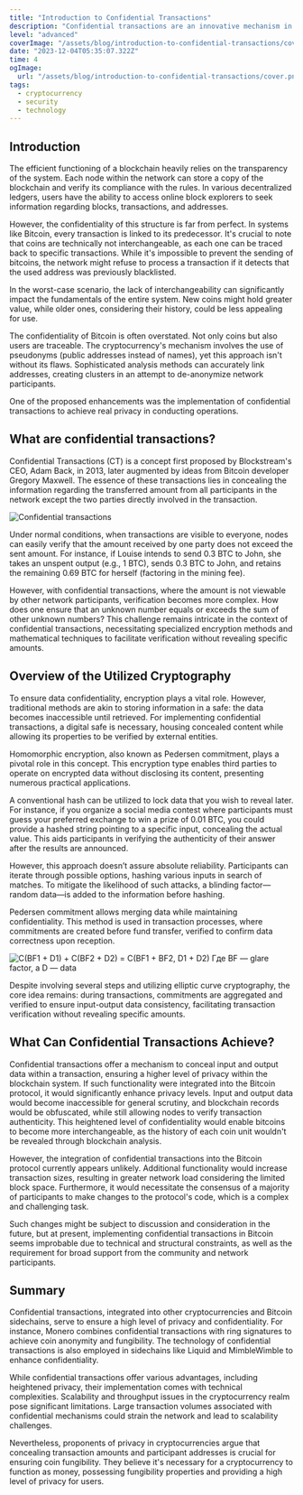 ```yaml
---
title: "Introduction to Confidential Transactions"
description: "Confidential transactions are an innovative mechanism in cryptocurrencies, ensuring the concealment of transmitted data and participants' addresses within the network. This method contributes to elevating the level of transaction confidentiality and anonymity."
level: "advanced"
coverImage: "/assets/blog/introduction-to-confidential-transactions/cover.png"
date: "2023-12-04T05:35:07.322Z"
time: 4
ogImage:
  url: "/assets/blog/introduction-to-confidential-transactions/cover.png"
tags:
  - cryptocurrency
  - security
  - technology
---
```


## Introduction
The efficient functioning of a blockchain heavily relies on the transparency of the system. Each node within the network can store a copy of the blockchain and verify its compliance with the rules. In various decentralized ledgers, users have the ability to access online block explorers to seek information regarding blocks, transactions, and addresses.

However, the confidentiality of this structure is far from perfect. In systems like Bitcoin, every transaction is linked to its predecessor. It's crucial to note that coins are technically not interchangeable, as each one can be traced back to specific transactions. While it's impossible to prevent the sending of bitcoins, the network might refuse to process a transaction if it detects that the used address was previously blacklisted.

In the worst-case scenario, the lack of interchangeability can significantly impact the fundamentals of the entire system. New coins might hold greater value, while older ones, considering their history, could be less appealing for use.

The confidentiality of Bitcoin is often overstated. Not only coins but also users are traceable. The cryptocurrency's mechanism involves the use of pseudonyms (public addresses instead of names), yet this approach isn't without its flaws. Sophisticated analysis methods can accurately link addresses, creating clusters in an attempt to de-anonymize network participants.

One of the proposed enhancements was the implementation of confidential transactions to achieve real privacy in conducting operations.

## What are confidential transactions?
Confidential Transactions (CT) is a concept first proposed by Blockstream's CEO, Adam Back, in 2013, later augmented by ideas from Bitcoin developer Gregory Maxwell. The essence of these transactions lies in concealing the information regarding the transferred amount from all participants in the network except the two parties directly involved in the transaction.

<img src="/assets/blog/introduction-to-confidential-transactions/confidential-transaction.png" alt="Confidential transactions" />

Under normal conditions, when transactions are visible to everyone, nodes can easily verify that the amount received by one party does not exceed the sent amount. For instance, if Louise intends to send 0.3 BTC to John, she takes an unspent output (e.g., 1 BTC), sends 0.3 BTC to John, and retains the remaining 0.69 BTC for herself (factoring in the mining fee).

However, with confidential transactions, where the amount is not viewable by other network participants, verification becomes more complex. How does one ensure that an unknown number equals or exceeds the sum of other unknown numbers? This challenge remains intricate in the context of confidential transactions, necessitating specialized encryption methods and mathematical techniques to facilitate verification without revealing specific amounts.

## Overview of the Utilized Cryptography

To ensure data confidentiality, encryption plays a vital role. However, traditional methods are akin to storing information in a safe: the data becomes inaccessible until retrieved. For implementing confidential transactions, a digital safe is necessary, housing concealed content while allowing its properties to be verified by external entities.

Homomorphic encryption, also known as Pedersen commitment, plays a pivotal role in this concept. This encryption type enables third parties to operate on encrypted data without disclosing its content, presenting numerous practical applications.

A conventional hash can be utilized to lock data that you wish to reveal later. For instance, if you organize a social media contest where participants must guess your preferred exchange to win a prize of 0.01 BTC, you could provide a hashed string pointing to a specific input, concealing the actual value. This aids participants in verifying the authenticity of their answer after the results are announced.

However, this approach doesn’t assure absolute reliability. Participants can iterate through possible options, hashing various inputs in search of matches. To mitigate the likelihood of such attacks, a blinding factor—random data—is added to the information before hashing.

Pedersen commitment allows merging data while maintaining confidentiality. This method is used in transaction processes, where commitments are created before fund transfer, verified to confirm data correctness upon reception.

<img src="/assets/blog/introduction-to-confidential-transactions/formula.png" alt="C(BF1 + D1) + C(BF2 + D2) = C(BF1 + BF2, D1 + D2) Где BF — glare factor, а D — data" />

Despite involving several steps and utilizing elliptic curve cryptography, the core idea remains: during transactions, commitments are aggregated and verified to ensure input-output data consistency, facilitating transaction verification without revealing specific amounts.

## What Can Confidential Transactions Achieve?

Confidential transactions offer a mechanism to conceal input and output data within a transaction, ensuring a higher level of privacy within the blockchain system. If such functionality were integrated into the Bitcoin protocol, it would significantly enhance privacy levels. Input and output data would become inaccessible for general scrutiny, and blockchain records would be obfuscated, while still allowing nodes to verify transaction authenticity. This heightened level of confidentiality would enable bitcoins to become more interchangeable, as the history of each coin unit wouldn't be revealed through blockchain analysis.

However, the integration of confidential transactions into the Bitcoin protocol currently appears unlikely. Additional functionality would increase transaction sizes, resulting in greater network load considering the limited block space. Furthermore, it would necessitate the consensus of a majority of participants to make changes to the protocol's code, which is a complex and challenging task.

Such changes might be subject to discussion and consideration in the future, but at present, implementing confidential transactions in Bitcoin seems improbable due to technical and structural constraints, as well as the requirement for broad support from the community and network participants.

## Summary
Confidential transactions, integrated into other cryptocurrencies and Bitcoin sidechains, serve to ensure a high level of privacy and confidentiality. For instance, Monero combines confidential transactions with ring signatures to achieve coin anonymity and fungibility. The technology of confidential transactions is also employed in sidechains like Liquid and MimbleWimble to enhance confidentiality.

While confidential transactions offer various advantages, including heightened privacy, their implementation comes with technical complexities. Scalability and throughput issues in the cryptocurrency realm pose significant limitations. Large transaction volumes associated with confidential mechanisms could strain the network and lead to scalability challenges.

Nevertheless, proponents of privacy in cryptocurrencies argue that concealing transaction amounts and participant addresses is crucial for ensuring coin fungibility. They believe it's necessary for a cryptocurrency to function as money, possessing fungibility properties and providing a high level of privacy for users.
